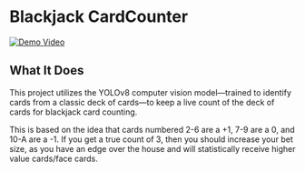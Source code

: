 # Blackjack CardCounter

[![Demo Video](https://img.youtube.com/vi/aDibmcqx6yg/0.jpg)](https://youtu.be/aDibmcqx6yg)

## What It Does

This project utilizes the YOLOv8 computer vision model—trained to identify cards from a classic deck of cards—to keep a live count of the deck of cards for blackjack card counting.

This is based on the idea that cards numbered 2-6 are a +1, 7-9 are a 0, and 10-A are a -1. If you get a true count of 3, then you should increase your bet size, as you have an edge over the house and will statistically receive higher value cards/face cards.
